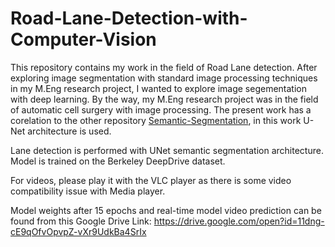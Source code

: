 # Road-Lane-Detection-with-Computer-Vision
This repository contains my work in the field of Road Lane detection. After exploring image segmentation with standard image processing techniques in my M.Eng research project, I wanted to explore image segementation with deep learning. By the way, my M.Eng research project was in the field of automatic cell surgery with image processing. The present work has a corelation to the other repository [Semantic-Segmentation](https://github.com/trived76/Semantic-Segmentation), in this work U-Net architecture is used. 

Lane detection is performed with UNet semantic segmentation architecture. Model is trained on the Berkeley DeepDrive dataset.

For videos, please play it with the VLC player as there is some video compatibility issue with Media player.

Model weights after 15 epochs and real-time model video prediction can be found from this Google Drive Link:
https://drive.google.com/open?id=11dng-cE9qOfvOpvpZ-vXr9UdkBa4SrIx

